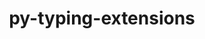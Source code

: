 ---
title: "py-typing-extensions"
layout: cache
categories: [package, develop-2023-09-24]
meta: {"versions": ["4.5.0", "4.8.0"], "compilers": ["apple-clang@=14.0.0", "cce@=15.0.1", "gcc@=11.1.0", "gcc@=11.3.0", "gcc@=7.3.1", "gcc@=7.5.0", "oneapi@=2023.2.0"], "oss": ["amzn2", "rhel8", "ubuntu18.04", "ubuntu20.04", "ubuntu22.04", "ventura"], "platforms": ["darwin", "linux"], "targets": ["aarch64", "neoverse_n1", "ppc64le", "x86_64", "x86_64_v3", "zen4"], "stacks": ["aws-isc", "aws-isc-aarch64", "data-vis-sdk", "e4s", "e4s-cray-rhel", "e4s-oneapi", "e4s-power", "ml-darwin-aarch64-mps", "ml-linux-x86_64-cpu", "ml-linux-x86_64-cuda", "ml-linux-x86_64-rocm", "radiuss", "root"], "num_specs": 25, "num_specs_by_stack": {"root": 25, "ml-darwin-aarch64-mps": 3, "aws-isc-aarch64": 2, "aws-isc": 1, "e4s-cray-rhel": 2, "radiuss": 2, "e4s-power": 3, "e4s-oneapi": 1, "e4s": 3, "data-vis-sdk": 2, "ml-linux-x86_64-cpu": 6, "ml-linux-x86_64-cuda": 6, "ml-linux-x86_64-rocm": 5}}
spec_details: [{"hash": "aqqzyeypqchyr66z7ssi4ofuyrv7tie7", "compiler": "apple-clang@=14.0.0", "versions": ["4.8.0"], "os": "ventura", "platform": "darwin", "target": "aarch64", "variants": ["build_system=python_pip"], "stacks": ["root", "ml-darwin-aarch64-mps"], "size": "-", "tarball": "https://binaries.spack.io/releases/develop-2023-09-24/build_cache/darwin-ventura-aarch64/apple-clang-14.0.0/py-typing-extensions-4.8.0/darwin-ventura-aarch64-apple-clang-14.0.0-py-typing-extensions-4.8.0-aqqzyeypqchyr66z7ssi4ofuyrv7tie7.spack"}, {"hash": "tpekfyiq52je42ndfjyaqebllst4rzsp", "compiler": "apple-clang@=14.0.0", "versions": ["4.8.0"], "os": "ventura", "platform": "darwin", "target": "aarch64", "variants": ["build_system=python_pip"], "stacks": ["root", "ml-darwin-aarch64-mps"], "size": "-", "tarball": "https://binaries.spack.io/releases/develop-2023-09-24/build_cache/darwin-ventura-aarch64/apple-clang-14.0.0/py-typing-extensions-4.8.0/darwin-ventura-aarch64-apple-clang-14.0.0-py-typing-extensions-4.8.0-tpekfyiq52je42ndfjyaqebllst4rzsp.spack"}, {"hash": "5ps2gg2rfezex2ouqntd2uqevtf6xgkg", "compiler": "apple-clang@=14.0.0", "versions": ["4.8.0"], "os": "ventura", "platform": "darwin", "target": "aarch64", "variants": ["build_system=python_pip"], "stacks": ["root", "ml-darwin-aarch64-mps"], "size": "-", "tarball": "https://binaries.spack.io/releases/develop-2023-09-24/build_cache/darwin-ventura-aarch64/apple-clang-14.0.0/py-typing-extensions-4.8.0/darwin-ventura-aarch64-apple-clang-14.0.0-py-typing-extensions-4.8.0-5ps2gg2rfezex2ouqntd2uqevtf6xgkg.spack"}, {"hash": "gpiyjumfiq5lzdk3xcq7svqqkb6o5ltd", "compiler": "gcc@=7.3.1", "versions": ["4.8.0"], "os": "amzn2", "platform": "linux", "target": "aarch64", "variants": ["build_system=python_pip"], "stacks": ["root", "aws-isc-aarch64"], "size": "-", "tarball": "https://binaries.spack.io/releases/develop-2023-09-24/build_cache/linux-amzn2-aarch64/gcc-7.3.1/py-typing-extensions-4.8.0/linux-amzn2-aarch64-gcc-7.3.1-py-typing-extensions-4.8.0-gpiyjumfiq5lzdk3xcq7svqqkb6o5ltd.spack"}, {"hash": "t3kzvesyrc56msiq74kxe6s4drzcwyhv", "compiler": "gcc@=7.3.1", "versions": ["4.8.0"], "os": "amzn2", "platform": "linux", "target": "neoverse_n1", "variants": ["build_system=python_pip"], "stacks": ["root", "aws-isc-aarch64"], "size": "-", "tarball": "https://binaries.spack.io/releases/develop-2023-09-24/build_cache/linux-amzn2-neoverse_n1/gcc-7.3.1/py-typing-extensions-4.8.0/linux-amzn2-neoverse_n1-gcc-7.3.1-py-typing-extensions-4.8.0-t3kzvesyrc56msiq74kxe6s4drzcwyhv.spack"}, {"hash": "4a46pc6wl4dy5etgpcj6hiw7xgz53h2j", "compiler": "gcc@=7.3.1", "versions": ["4.8.0"], "os": "amzn2", "platform": "linux", "target": "x86_64_v3", "variants": ["build_system=python_pip"], "stacks": ["root", "aws-isc"], "size": "-", "tarball": "https://binaries.spack.io/releases/develop-2023-09-24/build_cache/linux-amzn2-x86_64_v3/gcc-7.3.1/py-typing-extensions-4.8.0/linux-amzn2-x86_64_v3-gcc-7.3.1-py-typing-extensions-4.8.0-4a46pc6wl4dy5etgpcj6hiw7xgz53h2j.spack"}, {"hash": "grtvwzv3aewnb6c4sqh33c7n3cyj3vtl", "compiler": "cce@=15.0.1", "versions": ["4.8.0"], "os": "rhel8", "platform": "linux", "target": "zen4", "variants": ["build_system=python_pip"], "stacks": ["root", "e4s-cray-rhel"], "size": "-", "tarball": "https://binaries.spack.io/releases/develop-2023-09-24/build_cache/linux-rhel8-zen4/cce-15.0.1/py-typing-extensions-4.8.0/linux-rhel8-zen4-cce-15.0.1-py-typing-extensions-4.8.0-grtvwzv3aewnb6c4sqh33c7n3cyj3vtl.spack"}, {"hash": "b6e7vijqoomzukmhvtt3xo332ow7jn32", "compiler": "cce@=15.0.1", "versions": ["4.8.0"], "os": "rhel8", "platform": "linux", "target": "zen4", "variants": ["build_system=python_pip"], "stacks": ["root", "e4s-cray-rhel"], "size": "-", "tarball": "https://binaries.spack.io/releases/develop-2023-09-24/build_cache/linux-rhel8-zen4/cce-15.0.1/py-typing-extensions-4.8.0/linux-rhel8-zen4-cce-15.0.1-py-typing-extensions-4.8.0-b6e7vijqoomzukmhvtt3xo332ow7jn32.spack"}, {"hash": "z6llwxh5dke3ewph6r6t4ofgjz2nadek", "compiler": "gcc@=7.5.0", "versions": ["4.8.0"], "os": "ubuntu18.04", "platform": "linux", "target": "x86_64_v3", "variants": ["build_system=python_pip"], "stacks": ["radiuss", "root"], "size": "-", "tarball": "https://binaries.spack.io/releases/develop-2023-09-24/build_cache/linux-ubuntu18.04-x86_64_v3/gcc-7.5.0/py-typing-extensions-4.8.0/linux-ubuntu18.04-x86_64_v3-gcc-7.5.0-py-typing-extensions-4.8.0-z6llwxh5dke3ewph6r6t4ofgjz2nadek.spack"}, {"hash": "43iu66qepeipap57eorxltnacijsdv4y", "compiler": "gcc@=7.5.0", "versions": ["4.8.0"], "os": "ubuntu18.04", "platform": "linux", "target": "x86_64_v3", "variants": ["build_system=python_pip"], "stacks": ["radiuss", "root"], "size": "-", "tarball": "https://binaries.spack.io/releases/develop-2023-09-24/build_cache/linux-ubuntu18.04-x86_64_v3/gcc-7.5.0/py-typing-extensions-4.8.0/linux-ubuntu18.04-x86_64_v3-gcc-7.5.0-py-typing-extensions-4.8.0-43iu66qepeipap57eorxltnacijsdv4y.spack"}, {"hash": "jvh6zeaoiubanktl2ojydqitikvfifsw", "compiler": "gcc@=11.1.0", "versions": ["4.8.0"], "os": "ubuntu20.04", "platform": "linux", "target": "ppc64le", "variants": ["build_system=python_pip"], "stacks": ["root", "e4s-power"], "size": "-", "tarball": "https://binaries.spack.io/releases/develop-2023-09-24/build_cache/linux-ubuntu20.04-ppc64le/gcc-11.1.0/py-typing-extensions-4.8.0/linux-ubuntu20.04-ppc64le-gcc-11.1.0-py-typing-extensions-4.8.0-jvh6zeaoiubanktl2ojydqitikvfifsw.spack"}, {"hash": "5eg7iry2azptfpo6c7tbv63ofu5zx6gy", "compiler": "gcc@=11.1.0", "versions": ["4.8.0"], "os": "ubuntu20.04", "platform": "linux", "target": "ppc64le", "variants": ["build_system=python_pip"], "stacks": ["root", "e4s-power"], "size": "-", "tarball": "https://binaries.spack.io/releases/develop-2023-09-24/build_cache/linux-ubuntu20.04-ppc64le/gcc-11.1.0/py-typing-extensions-4.8.0/linux-ubuntu20.04-ppc64le-gcc-11.1.0-py-typing-extensions-4.8.0-5eg7iry2azptfpo6c7tbv63ofu5zx6gy.spack"}, {"hash": "bklc5fyb63mkkjfunevz6vzw2p5i3kar", "compiler": "gcc@=11.1.0", "versions": ["4.8.0"], "os": "ubuntu20.04", "platform": "linux", "target": "ppc64le", "variants": ["build_system=python_pip"], "stacks": ["root", "e4s-power"], "size": "-", "tarball": "https://binaries.spack.io/releases/develop-2023-09-24/build_cache/linux-ubuntu20.04-ppc64le/gcc-11.1.0/py-typing-extensions-4.8.0/linux-ubuntu20.04-ppc64le-gcc-11.1.0-py-typing-extensions-4.8.0-bklc5fyb63mkkjfunevz6vzw2p5i3kar.spack"}, {"hash": "2djkfg4tc2ynfofh6mo3rqxuzdw52ulc", "compiler": "oneapi@=2023.2.0", "versions": ["4.8.0"], "os": "ubuntu20.04", "platform": "linux", "target": "x86_64", "variants": ["build_system=python_pip"], "stacks": ["root", "e4s-oneapi"], "size": "-", "tarball": "https://binaries.spack.io/releases/develop-2023-09-24/build_cache/linux-ubuntu20.04-x86_64/oneapi-2023.2.0/py-typing-extensions-4.8.0/linux-ubuntu20.04-x86_64-oneapi-2023.2.0-py-typing-extensions-4.8.0-2djkfg4tc2ynfofh6mo3rqxuzdw52ulc.spack"}, {"hash": "uc3ht3v4hsbpw6yj4u5ljwgvnmomzowv", "compiler": "gcc@=11.1.0", "versions": ["4.8.0"], "os": "ubuntu20.04", "platform": "linux", "target": "x86_64_v3", "variants": ["build_system=python_pip"], "stacks": ["e4s", "root"], "size": "-", "tarball": "https://binaries.spack.io/releases/develop-2023-09-24/build_cache/linux-ubuntu20.04-x86_64_v3/gcc-11.1.0/py-typing-extensions-4.8.0/linux-ubuntu20.04-x86_64_v3-gcc-11.1.0-py-typing-extensions-4.8.0-uc3ht3v4hsbpw6yj4u5ljwgvnmomzowv.spack"}, {"hash": "lpttsw7hodcqccxdcaexwpgmvdf72kby", "compiler": "gcc@=11.1.0", "versions": ["4.8.0"], "os": "ubuntu20.04", "platform": "linux", "target": "x86_64_v3", "variants": ["build_system=python_pip"], "stacks": ["root", "data-vis-sdk"], "size": "-", "tarball": "https://binaries.spack.io/releases/develop-2023-09-24/build_cache/linux-ubuntu20.04-x86_64_v3/gcc-11.1.0/py-typing-extensions-4.8.0/linux-ubuntu20.04-x86_64_v3-gcc-11.1.0-py-typing-extensions-4.8.0-lpttsw7hodcqccxdcaexwpgmvdf72kby.spack"}, {"hash": "yzt5jjcx33wrpx3gvagt24z3oqkcjc3s", "compiler": "gcc@=11.1.0", "versions": ["4.8.0"], "os": "ubuntu20.04", "platform": "linux", "target": "x86_64_v3", "variants": ["build_system=python_pip"], "stacks": ["root", "data-vis-sdk"], "size": "-", "tarball": "https://binaries.spack.io/releases/develop-2023-09-24/build_cache/linux-ubuntu20.04-x86_64_v3/gcc-11.1.0/py-typing-extensions-4.8.0/linux-ubuntu20.04-x86_64_v3-gcc-11.1.0-py-typing-extensions-4.8.0-yzt5jjcx33wrpx3gvagt24z3oqkcjc3s.spack"}, {"hash": "khpd2cqhm75cbo4icqgobmf53vhoywdz", "compiler": "gcc@=11.1.0", "versions": ["4.8.0"], "os": "ubuntu20.04", "platform": "linux", "target": "x86_64_v3", "variants": ["build_system=python_pip"], "stacks": ["e4s", "root"], "size": "-", "tarball": "https://binaries.spack.io/releases/develop-2023-09-24/build_cache/linux-ubuntu20.04-x86_64_v3/gcc-11.1.0/py-typing-extensions-4.8.0/linux-ubuntu20.04-x86_64_v3-gcc-11.1.0-py-typing-extensions-4.8.0-khpd2cqhm75cbo4icqgobmf53vhoywdz.spack"}, {"hash": "7ltliuaewrvrplspu7ta2npkufwblycd", "compiler": "gcc@=11.1.0", "versions": ["4.8.0"], "os": "ubuntu20.04", "platform": "linux", "target": "x86_64_v3", "variants": ["build_system=python_pip"], "stacks": ["e4s", "root"], "size": "-", "tarball": "https://binaries.spack.io/releases/develop-2023-09-24/build_cache/linux-ubuntu20.04-x86_64_v3/gcc-11.1.0/py-typing-extensions-4.8.0/linux-ubuntu20.04-x86_64_v3-gcc-11.1.0-py-typing-extensions-4.8.0-7ltliuaewrvrplspu7ta2npkufwblycd.spack"}, {"hash": "nyze54ocdeovyxuqowymynyaaoi23tjy", "compiler": "gcc@=11.3.0", "versions": ["4.8.0"], "os": "ubuntu22.04", "platform": "linux", "target": "x86_64_v3", "variants": ["build_system=python_pip"], "stacks": ["ml-linux-x86_64-cpu", "root", "ml-linux-x86_64-cuda"], "size": "-", "tarball": "https://binaries.spack.io/releases/develop-2023-09-24/build_cache/linux-ubuntu22.04-x86_64_v3/gcc-11.3.0/py-typing-extensions-4.8.0/linux-ubuntu22.04-x86_64_v3-gcc-11.3.0-py-typing-extensions-4.8.0-nyze54ocdeovyxuqowymynyaaoi23tjy.spack"}, {"hash": "x4bh6pxtijrxlaydim2u2syep3my72aq", "compiler": "gcc@=11.3.0", "versions": ["4.8.0"], "os": "ubuntu22.04", "platform": "linux", "target": "x86_64_v3", "variants": ["build_system=python_pip"], "stacks": ["ml-linux-x86_64-cpu", "root", "ml-linux-x86_64-rocm", "ml-linux-x86_64-cuda"], "size": "-", "tarball": "https://binaries.spack.io/releases/develop-2023-09-24/build_cache/linux-ubuntu22.04-x86_64_v3/gcc-11.3.0/py-typing-extensions-4.8.0/linux-ubuntu22.04-x86_64_v3-gcc-11.3.0-py-typing-extensions-4.8.0-x4bh6pxtijrxlaydim2u2syep3my72aq.spack"}, {"hash": "y37uc6masigsoblmekimjcuhjue2w5a5", "compiler": "gcc@=11.3.0", "versions": ["4.8.0"], "os": "ubuntu22.04", "platform": "linux", "target": "x86_64_v3", "variants": ["build_system=python_pip"], "stacks": ["ml-linux-x86_64-cpu", "root", "ml-linux-x86_64-rocm", "ml-linux-x86_64-cuda"], "size": "-", "tarball": "https://binaries.spack.io/releases/develop-2023-09-24/build_cache/linux-ubuntu22.04-x86_64_v3/gcc-11.3.0/py-typing-extensions-4.8.0/linux-ubuntu22.04-x86_64_v3-gcc-11.3.0-py-typing-extensions-4.8.0-y37uc6masigsoblmekimjcuhjue2w5a5.spack"}, {"hash": "od54orv6ccbavgzf72bmtmxqvmopfuo3", "compiler": "gcc@=11.3.0", "versions": ["4.5.0"], "os": "ubuntu22.04", "platform": "linux", "target": "x86_64_v3", "variants": ["build_system=python_pip"], "stacks": ["ml-linux-x86_64-cpu", "root", "ml-linux-x86_64-rocm", "ml-linux-x86_64-cuda"], "size": "-", "tarball": "https://binaries.spack.io/releases/develop-2023-09-24/build_cache/linux-ubuntu22.04-x86_64_v3/gcc-11.3.0/py-typing-extensions-4.5.0/linux-ubuntu22.04-x86_64_v3-gcc-11.3.0-py-typing-extensions-4.5.0-od54orv6ccbavgzf72bmtmxqvmopfuo3.spack"}, {"hash": "mluq4hurg4ggmo3k6sa4pc3ovwdon4dy", "compiler": "gcc@=11.3.0", "versions": ["4.8.0"], "os": "ubuntu22.04", "platform": "linux", "target": "x86_64_v3", "variants": ["build_system=python_pip"], "stacks": ["ml-linux-x86_64-cpu", "root", "ml-linux-x86_64-rocm", "ml-linux-x86_64-cuda"], "size": "-", "tarball": "https://binaries.spack.io/releases/develop-2023-09-24/build_cache/linux-ubuntu22.04-x86_64_v3/gcc-11.3.0/py-typing-extensions-4.8.0/linux-ubuntu22.04-x86_64_v3-gcc-11.3.0-py-typing-extensions-4.8.0-mluq4hurg4ggmo3k6sa4pc3ovwdon4dy.spack"}, {"hash": "tkzabtmez6d7u6ybv2c2tnswnighyfse", "compiler": "gcc@=11.3.0", "versions": ["4.5.0"], "os": "ubuntu22.04", "platform": "linux", "target": "x86_64_v3", "variants": ["build_system=python_pip"], "stacks": ["ml-linux-x86_64-cpu", "root", "ml-linux-x86_64-rocm", "ml-linux-x86_64-cuda"], "size": "-", "tarball": "https://binaries.spack.io/releases/develop-2023-09-24/build_cache/linux-ubuntu22.04-x86_64_v3/gcc-11.3.0/py-typing-extensions-4.5.0/linux-ubuntu22.04-x86_64_v3-gcc-11.3.0-py-typing-extensions-4.5.0-tkzabtmez6d7u6ybv2c2tnswnighyfse.spack"}]
---